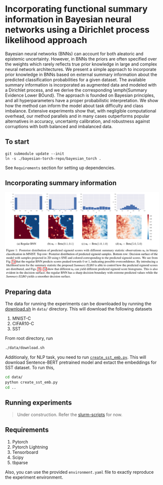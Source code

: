 # Incorporating functional summary information in Bayesian neural networks using a Dirichlet process likelihood approach
Bayesian neural networks (BNNs) can account for both aleatoric and epistemic uncertainty. However, in BNNs the priors are often specified over the weights which rarely reflects true prior knowledge in large and complex neural network architectures. We present a simple approach to incorporate prior knowledge in BNNs based on external summary information about the predicted classification probabilities for a given dataset. The available summary information is incorporated as augmented data and modeled with a Dirichlet process, and we derive the corresponding \emph{Summary Evidence Lower BOund}. The approach is founded on Bayesian principles, and all hyperparameters have a proper probabilistic interpretation. We show how the method can inform the model about task difficulty and class imbalance. Extensive experiments show that, with negligible computational overhead, our method parallels and in many cases outperforms popular alternatives in accuracy, uncertainty calibration, and robustness against corruptions with both balanced and imbalanced data.

## To start
```
git submodule update --init
ln -s ./bayesian-torch-repo/bayesian_torch .
```
See `Requirements` section for setting up dependencies.

## Incorporating summary information
![Figure 1](./resources/fig01.png)



## Preparing data
The data for running the experiments can be downloaded by running the [download.sh](./data/download.sh) in `data/` directory. This will download the following datasets
1. MNIST-C
2. CIFAR10-C
3. SST

From root directory, run
```bash
./data/download.sh
```

Additionaly, for NLP task, you need to run [`create_sst_emb.py`](./data/create_sst_emb.py). This will download Sentence-BERT pretrained model and extact the embeddings for SST dataset. To run this,
```bash
cd data/
python create_sst_emb.py
cd ..
```

## Running experiments
> Under construction. Refer the [slurm-scripts](./slurm-scripts/) for now.

## Requirements
1. Pytorch
2. Pytorch Lightning
3. Tensorboard
4. Scipy
5. tbparse

Also, you can use the provided `environment.yaml` file to exactly reproduce the experiment environment.